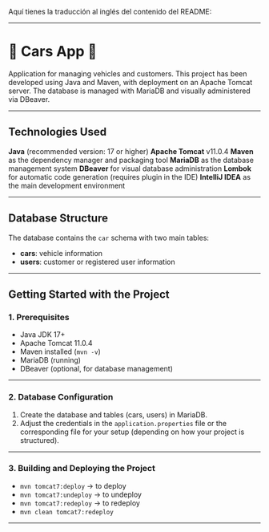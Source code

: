 Aquí tienes la traducción al inglés del contenido del README:

---

# 🚗 Cars App 🚗

Application for managing vehicles and customers. This project has been developed using Java and Maven, with deployment on an Apache Tomcat server. The database is managed with MariaDB and visually administered via DBeaver.

---

## Technologies Used

**Java** (recommended version: 17 or higher)
**Apache Tomcat** v11.0.4
**Maven** as the dependency manager and packaging tool
**MariaDB** as the database management system
**DBeaver** for visual database administration
**Lombok** for automatic code generation (requires plugin in the IDE)
**IntelliJ IDEA** as the main development environment

---

## Database Structure

The database contains the `car` schema with two main tables:

* **cars**: vehicle information
* **users**: customer or registered user information

---

## Getting Started with the Project

### 1. Prerequisites

* Java JDK 17+
* Apache Tomcat 11.0.4
* Maven installed (`mvn -v`)
* MariaDB (running)
* DBeaver (optional, for database management)

---

### 2. Database Configuration

1. Create the database and tables (cars, users) in MariaDB.
2. Adjust the credentials in the `application.properties` file or the corresponding file for your setup (depending on how your project is structured).

---

### 3. Building and Deploying the Project

* `mvn tomcat7:deploy` → to deploy
* `mvn tomcat7:undeploy` → to undeploy
* `mvn tomcat7:redeploy` → to redeploy
* `mvn clean tomcat7:redeploy`

---
